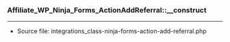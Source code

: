 ### Affiliate_WP_Ninja_Forms_ActionAddReferral::__construct

----

- Source file: integrations_class-ninja-forms-action-add-referral.php